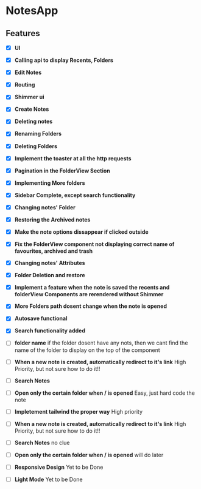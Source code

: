 # NotesApp
## Features

- [x] **UI** 
- [x] **Calling api to display Recents, Folders** 
- [x] **Edit Notes** 
- [x] **Routing** 
- [x] **Shimmer ui** 
- [x] **Create Notes** 
- [x] **Deleting notes** 
- [x] **Renaming Folders** 
- [x] **Deleting Folders** 
- [x] **Implement the toaster at all the http requests** 
- [x] **Pagination in the FolderView Section** 
- [x] **Implementing More folders** 
- [x] **Sidebar Complete, except search functionality** 
- [x] **Changing notes' Folder**
- [x] **Restoring the Archived notes**
- [x] **Make the note options dissappear if clicked outside**
- [x] **Fix the FolderView component not displaying correct name of favourites, archived and trash**
- [x] **Changing notes' Attributes**
- [x] **Folder Deletion and restore**
- [x] **Implement a feature when the note is saved the recents and folderView Components are rerendered without Shimmer**
- [x] **More Folders path dosent change when the note is opened**
- [x] **Autosave functional**
- [x] **Search functionality added**
- [ ] **folder name** if the folder dosent have any nots, then we cant find the name of the folder to display on the top of the component
- [ ] **When a new note is created, automatically redirect to it's link** High Priority, but not sure how to do it!!
- [ ] **Search Notes** 
- [ ] **Open only the certain folder when / is opened** Easy, just hard code the note
- [ ] **Impletement tailwind the proper way** High priority
- [ ] **When a new note is created, automatically redirect to it's link** High Priority, but not sure how to do it!!
- [ ] **Search Notes** no clue
- [ ] **Open only the certain folder when / is opened** will do later
- [ ] **Responsive Design** Yet to be Done
- [ ] **Light Mode** Yet to be Done

